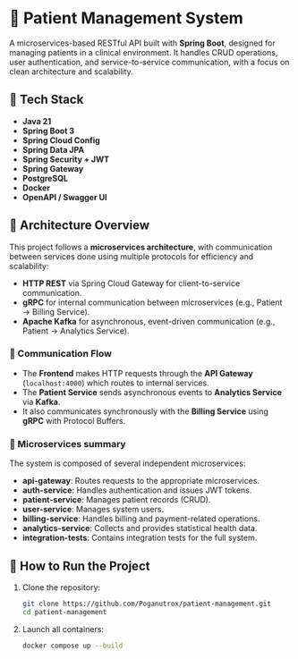 # 🏥 Patient Management System

A microservices-based RESTful API built with **Spring Boot**, designed for managing patients in a clinical environment. It handles CRUD operations, user authentication, and service-to-service communication, with a focus on clean architecture and scalability.

## 🔧 Tech Stack

- **Java 21**
- **Spring Boot 3**
- **Spring Cloud Config**
- **Spring Data JPA**
- **Spring Security + JWT**
- **Spring Gateway**
- **PostgreSQL**
- **Docker**
- **OpenAPI / Swagger UI**

## 🧱 Architecture Overview

This project follows a **microservices architecture**, with communication between services done using multiple protocols for efficiency and scalability:

- **HTTP REST** via Spring Cloud Gateway for client-to-service communication.
- **gRPC** for internal communication between microservices (e.g., Patient → Billing Service).
- **Apache Kafka** for asynchronous, event-driven communication (e.g., Patient → Analytics Service).

### 🔄 Communication Flow

- The **Frontend** makes HTTP requests through the **API Gateway** (`localhost:4000`) which routes to internal services.
- The **Patient Service** sends asynchronous events to **Analytics Service** via **Kafka**.
- It also communicates synchronously with the **Billing Service** using **gRPC** with Protocol Buffers.

### 📖 Microservices summary

The system is composed of several independent microservices:

- **api-gateway**: Routes requests to the appropriate microservices.
- **auth-service**: Handles authentication and issues JWT tokens.
- **patient-service**: Manages patient records (CRUD).
- **user-service**: Manages system users.
- **billing-service**: Handles billing and payment-related operations.
- **analytics-service**: Collects and provides statistical health data.
- **integration-tests**: Contains integration tests for the full system.

## 🚀 How to Run the Project

1. Clone the repository:

   ```bash
   git clone https://github.com/Poganutrox/patient-management.git
   cd patient-management
2. Launch all containers:

   ```bash
   docker compose up --build
